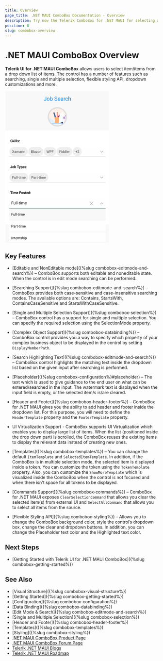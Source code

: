 ```yaml
---
title: Overview
page_title: .NET MAUI ComboBox Documentation - Overview
description: Try now the Telerik ComboBox for .NET MAUI for selecting an item from a predefined list of items. ComboBox has a number of features, such as searching, single and multiple selection, flexible styling API and more.
position: 0
slug: combobox-overview
---
```


# .NET MAUI ComboBox Overview

**Telerik UI for .NET MAUI ComboBox** allows users to select item/items from a drop down list of items. The control has a number of features such as searching, single and multiple selection, flexible styling API, dropdown customizations and more.  

![ComboBox Overview](images/combobox-overview.png "ComboBox Overview")

## Key Features

* [Editable and NonEditable mode]({%slug combobox-editmode-and-search%}) – ComboBox supports both editable and noneditable state. When the control is in edit mode searching can be performed. 

* [Searching Support]({%slug combobox-editmode-and-search%}) – ComboBox provides both case-sensitive and case-insensitive searching modes. The available options are: Contains, StartsWith, ContainsCaseSensitive and StartsWithCaseSensitive. 

* [Single and Multiple Selection Support]({%slug combobox-selection%}) – ComboBox control has a support for single and multiple selection. You can specify the required selection using the SelectionMode property.

* [Complex Object Support]({%slug combobox-databinding%}) – ComboBox control provides you a way to specify which property of your complex business object to be displayed in the control by setting `DisplayMemberPath`.

* [Search Highlighting Text]({%slug combobox-editmode-and-search%}) – ComboBox control highlights the matching text inside the dropdown list based on the given input after searching is performed.

* [Placeholder]({%slug combobox-configuration%}#placeholder) – The text which is used to give guidance to the end user on what can be entered/searched in the input. The watermark text is displayed when the input field is empty, or the selected item/s is/are cleared.

* [Header and Footer]({%slug combobox-header-footer%}) – ComboBox for .NET MAUI gives you the ability to add header and footer inside the dropdown list. For this purpose, you will need to define the `HeaderTemplate` property and the `FooterTemplate` property. 

* UI Virtualization Support - ComboBox supports UI Virtualization which enables you to display large list of items. When the list (positioned inside the drop down part) is scrolled, the ComboBox reuses the existing items to display the relevant data instead of creating new ones.

* [Templates]({%slug combobox-templates%}) – You can change the default `ItemTemplate` and `SelectedItemTemplate`. In addition, if the ComboBox is in multiple selection mode, the selected item is displayed inside a token. You can customize the token using the `TokenTemplate` property. Also, you can customize the `ShowMoreTemplate` which is visualized inside the ComboBox when the control is not focused and when there isn't space for all tokens to be displayed. 

* [Commands Support]({%slug combobox-commands%}) – ComboBox for .NET MAUI exposes `ClearSelectionCommand` that allows you clear the selected item(s) from external UI and `SelectAllCommand` that allows you to select all items from the source.

* [Flexible Styling API]({%slug combobox-styling%}) – Allows you to change the ComboBox background color, style the control’s dropdown box, change the clear and dropdown buttons. In addition, you can change the Placeholder text color and the Highlighted text color.

## Next Steps

- [Getting Started with Telerik UI for .NET MAUI ComboBox]({%slug combobox-getting-started%})

## See Also

- [Visual Structure]({%slug combobox-visual-structure%})
- [Getting Started]({%slug combobox-getting-started%})
- [Configuration]({%slug combobox-configuration%})
- [Data Binding]({%slug combobox-databinding%})
- [Edit Mode & Search]({%slug combobox-editmode-and-search%}) 
- [Single and Multiple Selection]({%slug combobox-selection%})
- [Header and Footer]({%slug combobox-header-footer%})
- [Templates]({%slug combobox-templates%})
- [Styling]({%slug combobox-styling%})
- [.NET MAUI ComboBox Product Page](https://www.telerik.com/maui-ui/checkbox)
- [.NET MAUI ComboBox Forum Page](https://www.telerik.com/forums/maui?tagId=1937)
- [Telerik .NET MAUI Blogs](https://www.telerik.com/blogs/mobile-net-maui)
- [Telerik .NET MAUI Roadmap](https://www.telerik.com/support/whats-new/maui-ui/roadmap)
